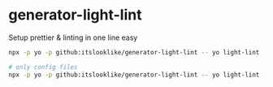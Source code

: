 # generator-light-lint

Setup prettier & linting in one line easy

```bash
npx -p yo -p github:itslooklike/generator-light-lint -- yo light-lint

# only config files
npx -p yo -p github:itslooklike/generator-light-lint -- yo light-lint --pure
```
